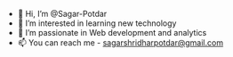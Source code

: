 - 👋 Hi, I’m @Sagar-Potdar
- 👀 I’m interested in learning new technology
- 🌱 I’m passionate in Web development and analytics
- 📫 You can reach me - sagarshridharpotdar@gmail.com

<!---
Sagar-Potdar/Sagar-Potdar is a ✨ special ✨ repository because its `README.md` (this file) appears on your GitHub profile.
You can click the Preview link to take a look at your changes.
--->

